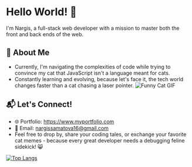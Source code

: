 # Hello World! 👋

I'm Nargis, a full-stack web developer with a mission to master both the front and back ends of the web.

## 🚀 About Me

  - Currently, I'm navigating the complexities of code while trying to convince my cat that JavaScript isn't a language meant for cats.
  - Constantly learning and evolving, because let's face it, the tech world changes faster than a cat chasing a laser pointer.
![Funny Cat GIF ](https://github.com/Nargissamatova/Nargissamatova/assets/82582126/2bc90d0d-0959-454e-b045-b09bdf8af93f)


## 📬 Let's Connect!
- 🌐 Portfolio: https://www.myportfolio.com
- 📧 Email: nargissamatova16@gmail.com
- Feel free to drop by, share your coding tales, or exchange your favorite cat memes - because every great developer needs a debugging feline sidekick! 😸
  
[![Top Langs](https://github-readme-stats.vercel.app/api/top-langs/?username=Nargissamatova&layout=donut)](https://github.com/Nargissamatova/github-readme-stats)
